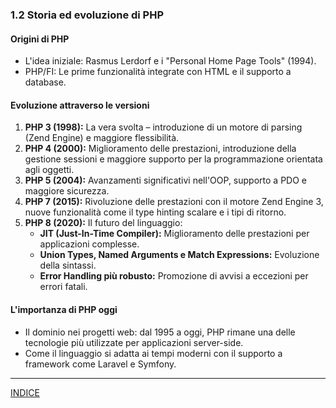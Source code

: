 ### **1.2 Storia ed evoluzione di PHP**

#### **Origini di PHP**
- L'idea iniziale: Rasmus Lerdorf e i "Personal Home Page Tools" (1994).
- PHP/FI: Le prime funzionalità integrate con HTML e il supporto a database.

#### **Evoluzione attraverso le versioni**
1. **PHP 3 (1998):** La vera svolta – introduzione di un motore di parsing (Zend Engine) e maggiore flessibilità.
2. **PHP 4 (2000):** Miglioramento delle prestazioni, introduzione della gestione sessioni e maggiore supporto per la programmazione orientata agli oggetti.
3. **PHP 5 (2004):** Avanzamenti significativi nell'OOP, supporto a PDO e maggiore sicurezza.
4. **PHP 7 (2015):** Rivoluzione delle prestazioni con il motore Zend Engine 3, nuove funzionalità come il type hinting scalare e i tipi di ritorno.
5. **PHP 8 (2020):** Il futuro del linguaggio:
   - **JIT (Just-In-Time Compiler):** Miglioramento delle prestazioni per applicazioni complesse.
   - **Union Types, Named Arguments e Match Expressions:** Evoluzione della sintassi.
   - **Error Handling più robusto:** Promozione di avvisi a eccezioni per errori fatali.

#### **L'importanza di PHP oggi**
- Il dominio nei progetti web: dal 1995 a oggi, PHP rimane una delle tecnologie più utilizzate per applicazioni server-side.
- Come il linguaggio si adatta ai tempi moderni con il supporto a framework come Laravel e Symfony.


---
[INDICE](README.md)

